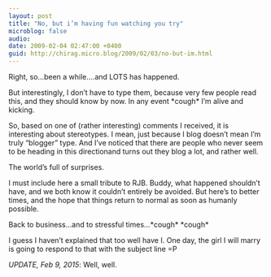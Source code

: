 ```yaml
---
layout: post
title: "No, but i’m having fun watching you try"
microblog: false
audio: 
date: 2009-02-04 02:47:00 +0400
guid: http://chirag.micro.blog/2009/02/03/no-but-im.html
---
```

<p>Right, so…been a while….and LOTS has happened.</p>
<p>But interestingly, I don’t have to type them, because very few people read this, and they should know by now. In any event *cough* I’m alive and kicking.</p>
<p>So, based on one of (rather interesting) comments I received, it is interesting about stereotypes. I mean, just because I blog doesn’t mean I’m truly “blogger” type. And I’ve noticed that there are people who never seem to be heading in this directionand turns out they blog a lot, and rather well.</p>
<p>The world’s full of surprises.</p>
<p>I must include here a small tribute to RJB. Buddy, what happened shouldn’t have, and we both know it couldn’t entirely be avoided. But here’s to better times, and the hope that things return to normal as soon as humanly possible.</p>
<p>Back to business…and to stressful times…*cough* *cough*</p>
<p>I guess I haven’t explained that too well have I. One day, the girl I will marry is going to respond to that with the subject line =P</p>
<p><em>UPDATE, Feb 9, 2015</em>: Well, well.</p>
